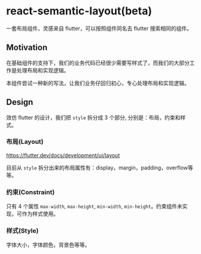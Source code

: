 # react-semantic-layout(beta)

一套布局组件，灵感来自 flutter，可以按照组件同名去 flutter 搜索相同的组件。

## Motivation

在基础组件的支持下，我们的业务代码已经很少需要写样式了，而我们的大部分工作是处理布局和实现逻辑。

本组件尝试一种新的写法，让我们业务仔回归初心，专心处理布局和实现逻辑。

## Design

效仿 flutter 的设计，我们把 `style` 拆分成 3 个部分, 分别是：布局，约束和样式。

### 布局(Layout)

https://flutter.dev/docs/development/ui/layout

目前从 `style` 拆分出来的布局属性有：display，margin，padding，overflow等等。

### 约束(Constraint)

只有 4 个属性 `max-width`, `max-height`, `min-width`, `min-height`。约束组件未实现，可作为样式使用。

### 样式(Style)

字体大小，字体颜色，背景色等等。
